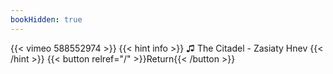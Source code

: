 ```yaml
---
bookHidden: true
---
```


{{< vimeo 588552974 >}}
{{< hint info >}}
♫ The Citadel - Zasiaty Hnev
{{< /hint >}}
{{< button relref="/" >}}Return{{< /button >}}
